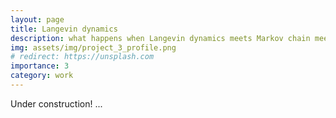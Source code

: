 ```yaml
---
layout: page
title: Langevin dynamics
description: what happens when Langevin dynamics meets Markov chain meets simulated annealing? :o
img: assets/img/project_3_profile.png
# redirect: https://unsplash.com
importance: 3
category: work
---
```


Under construction! ...